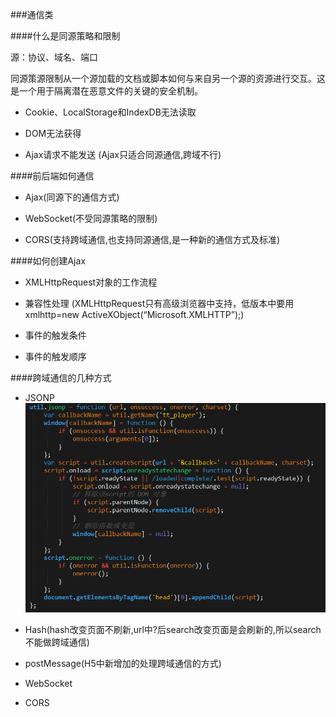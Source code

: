 ###通信类

####什么是同源策略和限制

源：协议、域名、端口

同源策源限制从一个源加载的文档或脚本如何与来自另一个源的资源进行交互。这是一个用于隔离潜在恶意文件的关键的安全机制。 

* Cookie、LocalStorage和IndexDB无法读取 

* DOM无法获得 

* Ajax请求不能发送 (Ajax只适合同源通信,跨域不行)


####前后端如何通信

* Ajax(同源下的通信方式)

* WebSocket(不受同源策略的限制)

* CORS(支持跨域通信,也支持同源通信,是一种新的通信方式及标准)

####如何创建Ajax

* XMLHttpRequest对象的工作流程

* 兼容性处理
(XMLHttpRequest只有高级浏览器中支持，低版本中要用xmlhttp=new ActiveXObject(“Microsoft.XMLHTTP”);)

* 事件的触发条件

* 事件的触发顺序


####跨域通信的几种方式

* JSONP
![](/assets/QQ图片20180307170052.png)

* Hash(hash改变页面不刷新,url中?后search改变页面是会刷新的,所以search不能做跨域通信)


* postMessage(H5中新增加的处理跨域通信的方式)

* WebSocket

* CORS


